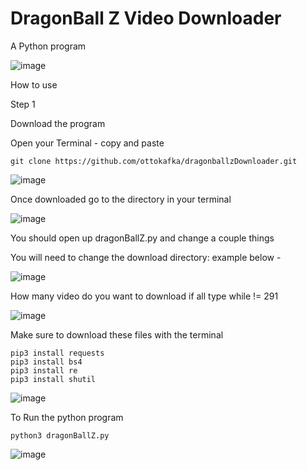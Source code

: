# DragonBall Z Video Downloader
A Python program

![image](https://user-images.githubusercontent.com/21117852/40415883-8dc507ae-5eae-11e8-80fa-ae96c6548434.png)


How to use

Step 1

Download the program

Open your Terminal - copy and paste

```
git clone https://github.com/ottokafka/dragonballzDownloader.git
```

![image](https://user-images.githubusercontent.com/21117852/40416286-7b9899dc-5eaf-11e8-9d43-67ecc22f2f84.png)

Once downloaded go to the directory in your terminal


![image](https://user-images.githubusercontent.com/21117852/40422712-c56a3ab2-5ec2-11e8-8fc8-484f8c96fc8e.png)


You should open up dragonBallZ.py and change a couple things

You will need to change the download directory: example below -

![image](https://user-images.githubusercontent.com/21117852/40423276-a4656ae2-5ec4-11e8-989c-34a594a208e3.png)


How many video do you want to download if all type while != 291

![image](https://user-images.githubusercontent.com/21117852/40423610-b381b62e-5ec5-11e8-86e5-9e42186db7df.png)



Make sure to download these files with the terminal

```
pip3 install requests
pip3 install bs4
pip3 install re
pip3 install shutil
```

![image](https://user-images.githubusercontent.com/21117852/40423709-edc8ec9e-5ec5-11e8-829e-b9a8cd70dd57.png)



To Run the python program

```
python3 dragonBallZ.py
```

![image](https://user-images.githubusercontent.com/21117852/40422751-daacd236-5ec2-11e8-9c56-88100563639f.png)


